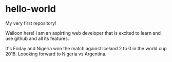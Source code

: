 # hello-world

My very first repository!

Wailoon here! I am an aspirting web developer that is excited to learn and use github and all its features.

It's Friday and Nigeria won the match against Iceland 2 to 0 in the world cup 2018. Loooking forward to Nigeria vs Argentina.
